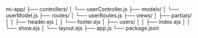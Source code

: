 mi-app/
├── controllers/
│   └── userController.js
├── models/
│   └── userModel.js
├── routes/
│   └── userRoutes.js
├── views/
│   ├── partials/
│   │   ├── header.ejs
│   │   └── footer.ejs
│   ├── users/
│   │   ├── index.ejs
│   │   └── show.ejs
│   └── layout.ejs
├── app.js
└── package.json

